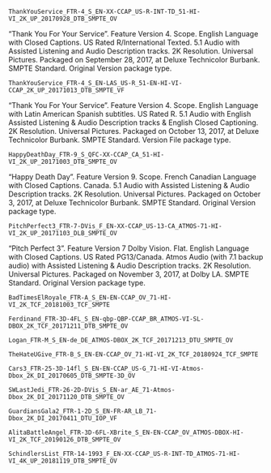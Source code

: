 `ThankYouService_FTR-4_S_EN-XX-CCAP_US-R-INT-TD_51-HI-VI_2K_UP_20170928_DTB_SMPTE_OV`

“Thank You For Your Service”. Feature Version 4. Scope. English Language with Closed Captions. US Rated R/International Texted. 5.1 Audio with Assisted Listening and Audio Description tracks. 2K Resolution. Universal Pictures. Packaged on September 28, 2017, at Deluxe Technicolor Burbank. SMPTE Standard. Original Version package type.

`ThankYouService_FTR-4_S_EN-LAS_US-R_51-EN-HI-VI-CCAP_2K_UP_20171013_DTB_SMPTE_VF`

“Thank You For Your Service”. Feature Version 4. Scope. English Language with Latin American Spanish subtitles. US Rated R. 5.1 Audio with English Assisted Listening & Audio Description tracks & English Closed Captioning. 2K Resolution. Universal Pictures. Packaged on October 13, 2017, at Deluxe Technicolor Burbank. SMPTE Standard. Version File package type.

`HappyDeathDay_FTR-9_S_QFC-XX-CCAP_CA_51-HI-VI_2K_UP_20171003_DTB_SMPTE_OV`

“Happy Death Day”. Feature Version 9. Scope. French Canadian Language with Closed Captions. Canada. 5.1 Audio with Assisted Listening & Audio Description tracks. 2K Resolution. Universal Pictures. Packaged on October 3, 2017, at Deluxe Technicolor Burbank. SMPTE Standard. Original Version package type.

`PitchPerfect3_FTR-7-DVis_F_EN-XX-CCAP_US-13-CA_ATMOS-71-HI-VI_2K_UP_20171103_DLB_SMPTE_OV`

“Pitch Perfect 3”. Feature Version 7 Dolby Vision. Flat. English Language with Closed Captions. US Rated PG13/Canada. Atmos Audio (with 7.1 backup audio) with Assisted Listening & Audio Description tracks. 2K Resolution. Universal Pictures. Packaged on November 3, 2017, at Dolby LA. SMPTE Standard. Original Version package type.

`BadTimesElRoyale_FTR-A_S_EN-EN-CCAP_OV_71-HI-VI_2K_TCF_20181003_TCF_SMPTE `

`Ferdinand_FTR-3D-4FL_S_EN-qbp-QBP-CCAP_BR_ATMOS-VI-SL-DBOX_2K_TCF_20171211_DTB_SMPTE_OV `

`Logan_FTR-M_S_EN-de_DE_ATMOS-DBOX_2K_TCF_20171213_DTU_SMPTE_OV `

`TheHateUGive_FTR-B_S_EN-EN-CCAP_OV_71-HI-VI_2K_TCF_20180924_TCF_SMPTE `

`Cars3_FTR-25-3D-14fl_S_EN-EN-CCAP_US-G_71-HI-VI-Atmos-Dbox_2K_DI_20170605_DTB_SMPTE-3D_OV`

`SWLastJedi_FTR-26-2D-DVis_S_EN-ar_AE_71-Atmos-Dbox_2K_DI_20171120_DTB_SMPTE_OV`

`GuardiansGala2_FTR-1-2D_S_EN-FR-AR_LB_71-Dbox_2K_DI_20170411_DTU_IOP_VF`

`AlitaBattleAngel_FTR-3D-6FL-XBrite_S_EN-EN-CCAP_OV_ATMOS-DBOX-HI-VI_2K_TCF_20190126_DTB_SMPTE_OV`

`SchindlersList_FTR-14-1993_F_EN-XX-CCAP_US-R-INT-TD_ATMOS-71-HI-VI_4K_UP_20181119_DTB_SMPTE_OV`